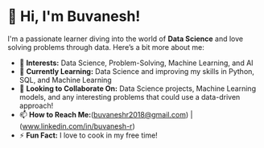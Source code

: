 # 👋 Hi, I'm Buvanesh!

I'm a passionate learner diving into the world of **Data Science** and love solving problems through data. Here’s a bit more about me:

- 👀 **Interests:** Data Science, Problem-Solving, Machine Learning, and AI
- 🌱 **Currently Learning:** Data Science and improving my skills in Python, SQL, and Machine Learning
- 💼 **Looking to Collaborate On:** Data Science projects, Machine Learning models, and any interesting problems that could use a data-driven approach!
- 📫 **How to Reach Me:**(buvaneshr2018@gmail.com) | (www.linkedin.com/in/buvanesh-r)
- ⚡ **Fun Fact:** I love to cook in my free time!

<!---
buvir/buvir is a ✨ special ✨ repository because its `README.md` (this file) appears on your GitHub profile.
You can click the Preview link to take a look at your changes.
--->
